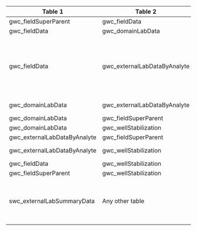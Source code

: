 |Table 1|Table 2|Join by field(s)|
|------------------------|------------------------|-------------------------------|
gwc_fieldSuperParent|gwc_fieldData|parentSampleID
gwc_fieldData|gwc_domainLabData|parentSampleID
gwc_fieldData|gwc_externalLabDataByAnalyte|Not fully automatable: sampleID in gwc\_externalLabDataByAnalyte corresponds to filtSampleID, filtNutSampleID, rawSampleID, rawNutSampleID, pcnSampleID, and dicSampleID in gwc\_fieldData
gwc_domainLabData|gwc_externalLabDataByAnalyte|Requires intermediate table: join via gwc_fieldData table
gwc_domainLabData|gwc_fieldSuperParent|parentSampleID
gwc_domainLabData|gwc_wellStabilization|parentSampleID
gwc_externalLabDataByAnalyte|gwc_fieldSuperParent|gwc_externalLabDataByAnalyte|Not fully automatable: join via gwc_fieldData table
gwc_externalLabDataByAnalyte|gwc_wellStabilization|Join not recommended: data resolutions are very different. 
gwc_fieldData|gwc_wellStabilization|parentSampleID
gwc_fieldSuperParent|gwc_wellStabilization|parentSampleID
swc_externalLabSummaryData|Any other table|Join not recommended. Relevant quality control data can be connected to analytes by overlap of analysisDate with labSpecific start and end dates.
